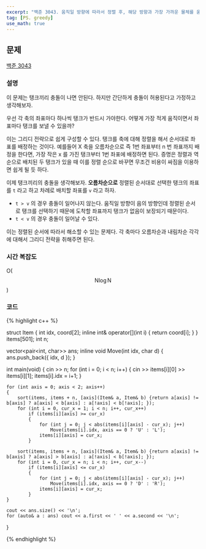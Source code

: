 ```yaml
---
excerpt: "백준 3043. 움직일 방향에 따라서 정렬 후, 해당 방향과 가장 가까운 물체를 움직이기"
tag: [PS. greedy]
use_math: true
---
```


## 문제

[백준 3043](https://www.acmicpc.net/problem/3043)


### 설명

이 문제는 탱크끼리 충돌이 나면 안된다. 하지만 간단하게 충돌이 허용된다고 가정하고 생각해보자.

우선 각 축의 좌표마다 하나씩 탱크가 반드시 가야한다. 어떻게 가장 적게 움직이면서 좌표마다 탱크를 보낼 수 있을까?

이는 그리디 전략으로 쉽게 구성할 수 있다. 탱크를 축에 대해 정렬을 해서 순서대로 좌표를 배정하는 것이다. 예를들어 X 축을 오름차순으로 즉 1번 좌표부터 n 번 좌표까지 배정을 한다면, 가장 작은 x 를 가진 탱크부터 1번 좌표에 배정하면 된다. 증명은 정렬과 역순으로 배치된 두 탱크가 있을 때 이를 정렬 순으로 바꾸면 무조건 비용이 싸짐을 이용하면 쉽게 될 듯 하다.

이제 탱크끼리의 충돌을 생각해보자. __오름차순으로__ 정렬된 순서대로 선택한 탱크의 좌표를 ```t``` 라고 하고 차례로 배치할 좌표를 ```v``` 라고 하자. 
+ ```t > v``` 의 경우 충돌이 일어나지 않는다. 움직일 방향이 음의 방향인데 정렬된 순서로 탱크를 선택하기 때문에 도착할 좌표까지 탱크가 없음이 보장되기 때문이다.
+ ```t < v``` 의 경우 충돌이 일어날 수 있다. 

이는 정렬된 순서에 따라서 해소할 수 있는 문제다. 각 축마다 오름차순과 내림차순 각각에 대해서 그리디 전략을 취해주면 된다.


### 시간 복잡도

O($$ \mathrm{N} \log{\mathrm{N}} $$)


### 코드

{% highlight c++ %}

struct Item {
	int idx, coord[2];
	inline int& operator[](int i) { return coord[i]; }
} items[501];
int n;

vector<pair<int, char>> ans;
inline void Move(int idx, char d) { ans.push_back({ idx, d }); }

int main(void)
{
	cin >> n;
	for (int i = 0; i < n; i++) {
		cin >> items[i][0] >> items[i][1];
		items[i].idx = i+1;
	}

	for (int axis = 0; axis < 2; axis++)
	{
		sort(items, items + n, [axis](Item& a, Item& b) {return a[axis] != b[axis] ? a[axis] < b[axis] : a[!axis] < b[!axis]; });
		for (int i = 0, cur_x = 1; i < n; i++, cur_x++)
			if (items[i][axis] >= cur_x)
			{
				for (int j = 0; j < abs(items[i][axis] - cur_x); j++)
					Move(items[i].idx, axis == 0 ? 'U' : 'L');
				items[i][axis] = cur_x;
			}

		sort(items, items + n, [axis](Item& a, Item& b) {return a[axis] != b[axis] ? a[axis] > b[axis] : a[!axis] < b[!axis]; });
		for (int i = 0, cur_x = n; i < n; i++, cur_x--)
			if (items[i][axis] <= cur_x)
			{
				for (int j = 0; j < abs(items[i][axis] - cur_x); j++)
					Move(items[i].idx, axis == 0 ? 'D' : 'R');
				items[i][axis] = cur_x;
			}
	}

	cout << ans.size() << '\n';
	for (auto& a : ans) cout << a.first << ' ' << a.second << '\n';
}

{% endhighlight %}
